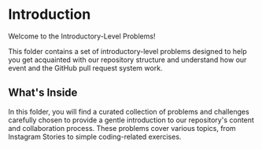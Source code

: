 # Introduction

Welcome to the Introductory-Level Problems!

This folder contains a set of introductory-level problems designed to help you get acquainted with our repository structure and understand how our event and the GitHub pull request system work.

## What's Inside
In this folder, you will find a curated collection of problems and challenges carefully chosen to provide a gentle introduction to our repository's content and collaboration process. 
These problems cover various topics, from Instagram Stories to simple coding-related exercises.
